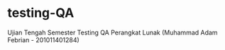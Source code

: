 # testing-QA
Ujian Tengah Semester Testing QA Perangkat Lunak (Muhammad Adam Febrian - 201011401284)
